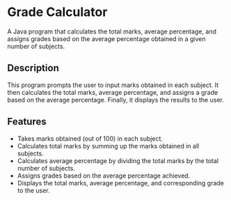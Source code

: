 # Grade Calculator

A Java program that calculates the total marks, average percentage, and assigns grades based on the average percentage obtained in a given number of subjects.

## Description

This program prompts the user to input marks obtained in each subject. It then calculates the total marks, average percentage, and assigns a grade based on the average percentage. Finally, it displays the results to the user.

## Features

- Takes marks obtained (out of 100) in each subject.
- Calculates total marks by summing up the marks obtained in all subjects.
- Calculates average percentage by dividing the total marks by the total number of subjects.
- Assigns grades based on the average percentage achieved.
- Displays the total marks, average percentage, and corresponding grade to the user.
